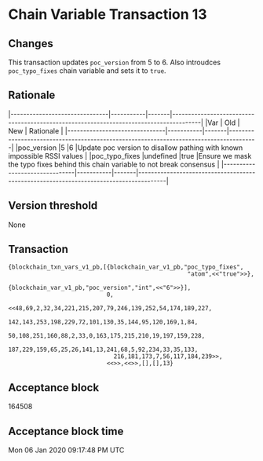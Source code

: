 # Chain Variable Transaction 13

## Changes

This transaction updates `poc_version` from 5 to 6.
Also introudces `poc_typo_fixes` chain variable and sets it to `true`.

## Rationale

|-------------------------------|-----------|-------|---------------------------------------------------------------------------------------|
|Var                            | Old       | New   | Rationale                                                                             |
|-------------------------------|-----------|-------|---------------------------------------------------------------------------------------|
|poc_version                    |5          |6      |Update poc version to disallow pathing with known impossible RSSI values               |
|poc_typo_fixes                 |undefined  |true   |Ensure we mask the typo fixes behind this chain variable to not break consensus        |
|-------------------------------|-----------|-------|---------------------------------------------------------------------------------------|


## Version threshold

None

## Transaction

```
{blockchain_txn_vars_v1_pb,[{blockchain_var_v1_pb,"poc_typo_fixes",
                                                   "atom",<<"true">>},
                             {blockchain_var_v1_pb,"poc_version","int",<<"6">>}],
                            0,
                            <<48,69,2,32,34,221,215,207,79,246,139,252,54,174,189,227,
                              142,143,253,198,229,72,101,130,35,144,95,120,169,1,84,
                              50,108,251,160,88,2,33,0,163,175,215,210,19,197,159,228,
                              187,229,159,65,25,26,141,13,241,68,5,92,234,33,35,133,
                              216,181,173,7,56,117,184,239>>,
                            <<>>,<<>>,[],[],13}
```

## Acceptance block

164508

## Acceptance block time

Mon 06 Jan 2020 09:17:48 PM UTC
